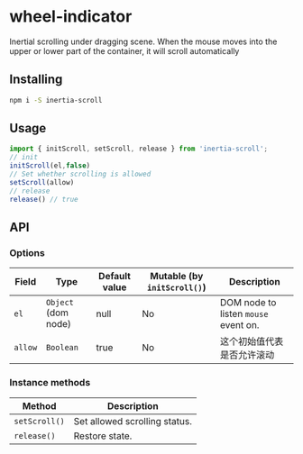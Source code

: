# wheel-indicator
Inertial scrolling under dragging scene.
When the mouse moves into the upper or lower part of the container, it will scroll automatically


## Installing
```bash
npm i -S inertia-scroll
```

## Usage
```javascript
import { initScroll, setScroll, release } from 'inertia-scroll';
// init
initScroll(el,false)
// Set whether scrolling is allowed
setScroll(allow)
// release
release() // true
```

## API

### Options
| Field | Type | Default value | Mutable (by `initScroll()`) | Description |
| ------- | --------- | ----------- | ---- | ---------------------------------------- |
| `el` | `Object` (dom node) | null | No | DOM node to listen `mouse` event on. |
| `allow` | `Boolean` | true | No | 这个初始值代表是否允许滚动 |

### Instance methods
| Method | Description |
| ------- | ---------------------------------------- |
| `setScroll()` | Set allowed scrolling status. |
| `release()` | Restore state. |
